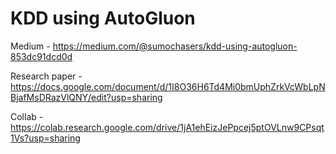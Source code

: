 # KDD using AutoGluon

Medium - https://medium.com/@sumochasers/kdd-using-autogluon-853dc91dcd0d

Research paper - https://docs.google.com/document/d/1I8O36H6Td4Mi0bmUphZrkVcWbLpNBjafMsDRazVlQNY/edit?usp=sharing

Collab  - https://colab.research.google.com/drive/1jA1ehEizJePpcej5ptOVLnw9CPsqt1Vs?usp=sharing